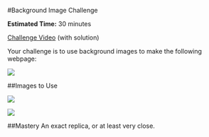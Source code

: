 #Background Image Challenge

**Estimated Time:** 30 minutes

[Challenge Video](http://www.youtube.com/watch?v=QlbSVUnSFI0) (with solution)

Your challenge is to use background images to make the following webpage:

![](https://raw.github.com/christensenacademy/christensen-academy/master/modules/css-layouts/challenges/background-image-challenge.png)

##Images to Use

![](https://raw.github.com/christensenacademy/christensen-academy/master/modules/css-layouts/challenges/avocado.jpg)

![](https://raw.github.com/christensenacademy/christensen-academy/master/modules/css-layouts/challenges/gradient.png)

##Mastery
An exact replica, or at least very close.